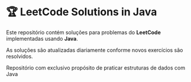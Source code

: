 # 🏆 LeetCode Solutions in Java

Este repositório contém soluções para problemas do **LeetCode** implementadas usando **Java**.

As soluções são atualizadas diariamente conforme novos exercícios são resolvidos.

Repositório com exclusivo propósito de praticar estruturas de dados com Java


